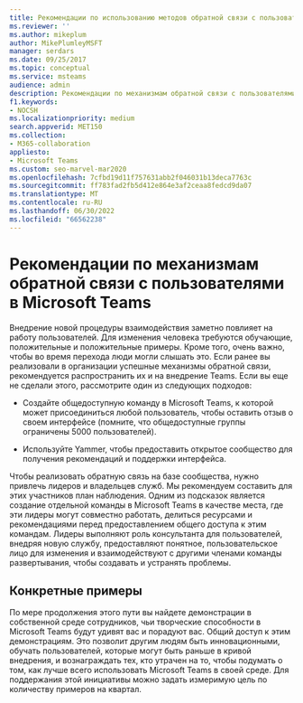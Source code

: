 ```yaml
---
title: Рекомендации по использованию методов обратной связи с пользователем
ms.reviewer: ''
ms.author: mikeplum
author: MikePlumleyMSFT
manager: serdars
ms.date: 09/25/2017
ms.topic: conceptual
ms.service: msteams
audience: admin
description: Рекомендации по механизмам обратной связи с пользователями в Microsoft Teams, обеспечивающим оптимальное взаимодействие в команде.
f1.keywords:
- NOCSH
ms.localizationpriority: medium
search.appverid: MET150
ms.collection:
- M365-collaboration
appliesto:
- Microsoft Teams
ms.custom: seo-marvel-mar2020
ms.openlocfilehash: 7cfbd19d11f757631abb2f046031b13deca7763c
ms.sourcegitcommit: ff783fad2fb5d412e864e3af2ceaa8fedcd9da07
ms.translationtype: MT
ms.contentlocale: ru-RU
ms.lasthandoff: 06/30/2022
ms.locfileid: "66562238"
---
```

# <a name="best-practices-for-user-feedback-methods-in-microsoft-teams"></a>Рекомендации по механизмам обратной связи с пользователями в Microsoft Teams

Внедрение новой процедуры взаимодействия заметно повлияет на работу пользователей. Для изменения человека требуются обучающие, положительные и положительные примеры. Кроме того, очень важно, чтобы во время перехода люди могли слышать это. Если ранее вы реализовали в организации успешные механизмы обратной связи, рекомендуется распространить их и на внедрение Teams. Если вы еще не сделали этого, рассмотрите один из следующих подходов:

- Создайте общедоступную команду в Microsoft Teams, к которой может присоединиться любой пользователь, чтобы оставить отзыв о своем интерфейсе (помните, что общедоступные группы ограничены 5000 пользователей).

- Используйте Yammer, чтобы предоставить открытое сообщество для получения рекомендаций и поддержки интерфейса.

Чтобы реализовать обратную связь на базе сообщества, нужно привлечь лидеров и владельцев служб. Мы рекомендуем составить для этих участников план наблюдения. Одним из подсказок является создание отдельной команды в Microsoft Teams в качестве места, где эти лидеры могут совместно работать, делиться ресурсами и рекомендациями перед предоставлением общего доступа к этим командам. Лидеры выполняют роль консультанта для пользователей, внедряя новую службу, предоставляют понятное, пользовательское лицо для изменения и взаимодействуют с другими членами команды развертывания, чтобы создавать и устранять проблемы.

## <a name="showcases"></a>Конкретные примеры

По мере продолжения этого пути вы найдете демонстрации в собственной среде сотрудников, чьи творческие способности в Microsoft Teams будут удивят вас и порадуют вас. Общий доступ к этим демонстрациям. Это позволит другим людям быть инновационными, обучать пользователей, которые могут быть раньше в кривой внедрения, и вознаграждать тех, кто утрачен на то, чтобы подумать о том, как лучше всего использовать Microsoft Teams в своей среде. Для поддержания этой инициативы можно задать измеримую цель по количеству примеров на квартал.
